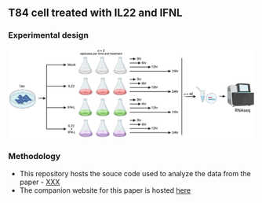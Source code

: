 ## T84 cell treated with IL22 and IFNL

### Experimental design

![experimental design](/IL22_IFNL_Expdesign.png)

### Methodology
- This repository hosts the souce code used to analyze the data from the paper - [XXX]()
- The companion website for this paper is hosted [here](https://ashwini-kr-sharma.github.io/Boulant-IL22-INFL/)
